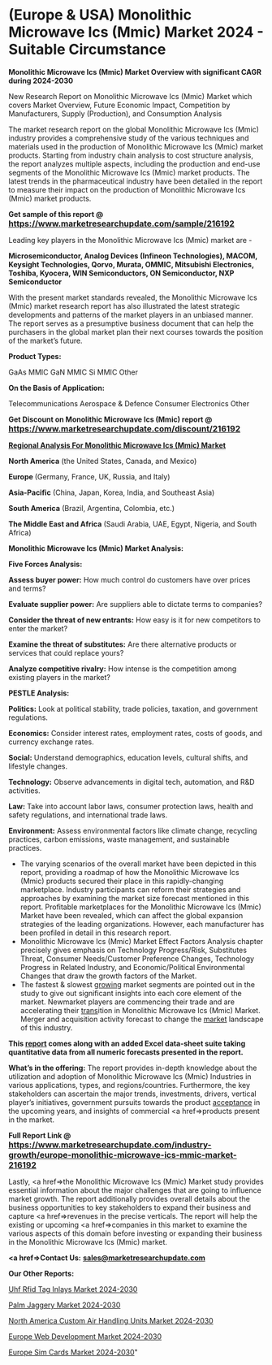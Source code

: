 # (Europe & USA) Monolithic Microwave Ics (Mmic) Market 2024 - Suitable Circumstance

<strong>Monolithic Microwave Ics (Mmic) Market Overview with significant CAGR during 2024-2030</strong>

New Research Report on Monolithic Microwave Ics (Mmic) Market which covers Market Overview, Future Economic Impact, Competition by Manufacturers, Supply (Production), and Consumption Analysis

The market research report on the global Monolithic Microwave Ics (Mmic) industry provides a comprehensive study of the various techniques and materials used in the production of Monolithic Microwave Ics (Mmic) market products. Starting from industry chain analysis to cost structure analysis, the report analyzes multiple aspects, including the production and end-use segments of the Monolithic Microwave Ics (Mmic) market products. The latest trends in the pharmaceutical industry have been detailed in the report to measure their impact on the production of Monolithic Microwave Ics (Mmic) market products.

<strong>Get sample of this report @ <a href=https://www.marketresearchupdate.com/sample/216192><font size=3 color=#0000ff>https://www.marketresearchupdate.com/sample/216192</font></a></strong>

Leading key players in the Monolithic Microwave Ics (Mmic) market are -

<strong>Microsemiconductor, Analog Devices (Infineon Technologies), MACOM, Keysight Technologies, Qorvo, Murata, OMMIC, Mitsubishi Electronics, Toshiba, Kyocera, WIN Semiconductors, ON Semiconductor, NXP Semiconductor</strong>

With the present market standards revealed, the Monolithic Microwave Ics (Mmic) market research report has also illustrated the latest strategic developments and patterns of the market players in an unbiased manner. The report serves as a presumptive business document that can help the purchasers in the global market plan their next courses towards the position of the market’s future.

<strong>Product Types:</strong>

GaAs MMIC
GaN MMIC
Si MMIC
Other

<strong>On the Basis of Application:</strong>

Telecommunications
Aerospace & Defence
Consumer Electronics
Other

<strong>Get Discount on Monolithic Microwave Ics (Mmic) report @ <a href=https://www.marketresearchupdate.com/discount/216192><font size=3 color=#0000ff>https://www.marketresearchupdate.com/discount/216192</font></a></strong>

<strong><u><b>Regional Analysis For Monolithic Microwave Ics (Mmic) Market</b></u></strong>

<strong><b>North America</b></strong> (the United States, Canada, and Mexico)

<strong><b>Europe </b></strong>(Germany, France, UK, Russia, and Italy)

<strong><b>Asia-Pacific</b></strong> (China, Japan, Korea, India, and Southeast Asia)

<strong><b>South America</b></strong> (Brazil, Argentina, Colombia, etc.)

<strong><b>The Middle East and Africa</b></strong> (Saudi Arabia, UAE, Egypt, Nigeria, and South Africa)

<strong>Monolithic Microwave Ics (Mmic) Market Analysis:</strong>

<strong>Five Forces Analysis:</strong>

<strong>Assess buyer power:</strong> How much control do customers have over prices and terms?

<strong>Evaluate supplier power:</strong> Are suppliers able to dictate terms to companies?

<strong>Consider the threat of new entrants:</strong> How easy is it for new competitors to enter the market?

<strong>Examine the threat of substitutes:</strong> Are there alternative products or services that could replace yours?

<strong>Analyze competitive rivalry:</strong> How intense is the competition among existing players in the market?

<strong>PESTLE Analysis:</strong>

<strong>Politics:</strong> Look at political stability, trade policies, taxation, and government regulations.

<strong>Economics:</strong> Consider interest rates, employment rates, costs of goods, and currency exchange rates.

<strong>Social:</strong> Understand demographics, education levels, cultural shifts, and lifestyle changes.

<strong>Technology:</strong> Observe advancements in digital tech, automation, and R&D activities.

<strong>Law:</strong> Take into account labor laws, consumer protection laws, health and safety regulations, and international trade laws.

<strong>Environment:</strong> Assess environmental factors like climate change, recycling practices, carbon emissions, waste management, and sustainable practices.

<ul>
  <li>The varying scenarios of the overall market have been depicted in this report, providing a roadmap of how the Monolithic Microwave Ics (Mmic) products secured their place in this rapidly-changing marketplace. Industry participants can reform their strategies and approaches by examining the market size forecast mentioned in this report. Profitable marketplaces for the Monolithic Microwave Ics (Mmic) Market have been revealed, which can affect the global expansion strategies of the leading organizations. However, each manufacturer has been profiled in detail in this research report.</li>
  <li>Monolithic Microwave Ics (Mmic) Market Effect Factors Analysis chapter precisely gives emphasis on Technology Progress/Risk, Substitutes Threat, Consumer Needs/Customer Preference Changes, Technology Progress in Related Industry, and Economic/Political Environmental Changes that draw the growth factors of the Market.</li>
  <li>The fastest &amp; slowest <a href=ASDF991299>growing</a> market segments are pointed out in the study to give out significant insights into each core element of the market. Newmarket players are commencing their trade and are accelerating their <a href=>trans</a>ition in Monolithic Microwave Ics (Mmic) Market. Merger and acquisition activity forecast to change the <a href=>market</a> landscape of this industry.</li>
</ul>
<strong>This <a href=>report</a> comes along with an added Excel data-sheet suite taking quantitative data from all numeric forecasts presented in the report.</strong>

<strong>What’s in the offering:</strong> The report provides in-depth knowledge about the utilization and adoption of Monolithic Microwave Ics (Mmic) Industries in various applications, types, and regions/countries. Furthermore, the key stakeholders can ascertain the major trends, investments, drivers, vertical player’s initiatives, government pursuits towards the product <a href=ASDF881288>acceptance</a> in the upcoming years, and insights of commercial <a href=>products</a> present in the market.

<strong>Full Report Link @ <a href=https://www.marketresearchupdate.com/industry-growth/europe-monolithic-microwave-ics-mmic-market-216192><font size=3 color=#0000ff>https://www.marketresearchupdate.com/industry-growth/europe-monolithic-microwave-ics-mmic-market-216192</font></a></strong>

Lastly, <a href=>the</a> Monolithic Microwave Ics (Mmic) Market study provides essential information about the major challenges that are going to influence market growth. The report additionally provides overall details about the business opportunities to key stakeholders to expand their business and capture <a href=>revenues</a> in the precise verticals. The report will help the existing or upcoming <a href=>companies</a> in this market to examine the various aspects of this domain before investing or expanding their business in the Monolithic Microwave Ics (Mmic) market.

<strong><a href=><strong>Contact Us:</strong></a></strong>
<strong>sales@marketresearchupdate.com</strong>

<strong>Our Other Reports:</strong>

<a href=https://www.linkedin.com/pulse/uhf-rfid-tag-inlays-market-202-what-factors>Uhf Rfid Tag Inlays Market 2024-2030</a>

<a href=https://www.linkedin.com/pulse/palm-jaggery-market-size-share-outlook-growth>Palm Jaggery Market 2024-2030</a>

<a href=https://www.linkedin.com/pulse/north-america-custom-air-handling-units-market>North America Custom Air Handling Units Market 2024-2030</a>

<a href=https://www.linkedin.com/pulse/europe-web-development-market-2030-future-demand-f6mof/>Europe Web Development Market 2024-2030</a>

<a href=https://www.linkedin.com/pulse/europe-sim-cards-market-research-report-2023-3ivzf/>Europe Sim Cards Market 2024-2030</a>"
